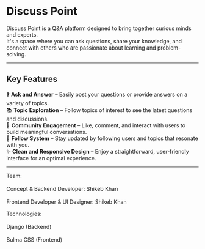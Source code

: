 <h1>Discuss Point</h1>
Discuss Point is a Q&A platform designed to bring together curious minds and experts. <br>
It's a space where you can ask questions, share your knowledge, and connect with others who are passionate about learning and problem-solving.

<hr>

<h2>Key Features</h2>
❓ <b>Ask and Answer</b> – Easily post your questions or provide answers on a variety of topics. <br>
📚 <b>Topic Exploration</b> – Follow topics of interest to see the latest questions and discussions. <br>
💬 <b>Community Engagement</b> – Like, comment, and interact with users to build meaningful conversations. <br>
👥 <b>Follow System</b> – Stay updated by following users and topics that resonate with you. <br>
✨ <b>Clean and Responsive Design</b> – Enjoy a straightforward, user-friendly interface for an optimal experience.

<hr>

Team: <br>  
Concept & Backend Developer: Shikeb Khan <br>  
Frontend Developer & UI Designer: Shikeb Khan <br>  

Technologies: <br>  
Django (Backend) <br>    
Bulma CSS (Frontend)
